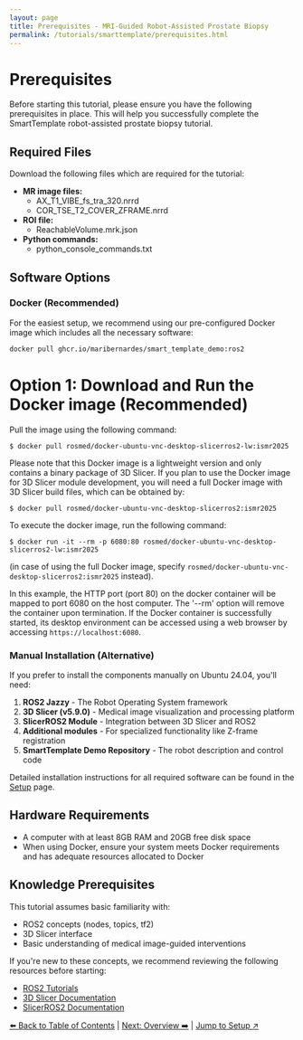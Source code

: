 ```yaml
---
layout: page
title: Prerequisites - MRI-Guided Robot-Assisted Prostate Biopsy
permalink: /tutorials/smarttemplate/prerequisites.html
---
```


# Prerequisites

Before starting this tutorial, please ensure you have the following prerequisites in place. This will help you successfully complete the SmartTemplate robot-assisted prostate biopsy tutorial.

## Required Files

Download the following files which are required for the tutorial:

- **MR image files:**
  - AX_T1_VIBE_fs_tra_320.nrrd
  - COR_TSE_T2_COVER_ZFRAME.nrrd
- **ROI file:**
  - ReachableVolume.mrk.json
- **Python commands:**
  - python_console_commands.txt

## Software Options

### Docker (Recommended)

For the easiest setup, we recommend using our pre-configured Docker image which includes all the necessary software:

```bash
docker pull ghcr.io/maribernardes/smart_template_demo:ros2
```



# Option 1: Download and Run the Docker image (Recommended) 


Pull the image using the following command:
~~~~
$ docker pull rosmed/docker-ubuntu-vnc-desktop-slicerros2-lw:ismr2025
~~~~

Please note that this Docker image is a lightweight version and only contains a binary package of 3D Slicer. If you plan to use the Docker image for  3D Slicer module development, you will need a full Docker image with 3D Slicer build files, which can be obtained by:

~~~~
$ docker pull rosmed/docker-ubuntu-vnc-desktop-slicerros2:ismr2025
~~~~

To execute the docker image, run the following command:
~~~~
$ docker run -it --rm -p 6080:80 rosmed/docker-ubuntu-vnc-desktop-slicerros2-lw:ismr2025
~~~~
(in case of using the full Docker image, specify `rosmed/docker-ubuntu-vnc-desktop-slicerros2:ismr2025` instead).

In this example, the HTTP port (port 80) on the docker container will be mapped to port 6080 on the host computer. The '--rm' option will remove the container upon termination. If the Docker container is successfully started, its desktop environment can be accessed using a web browser by accessing `https://localhost:6080`.


### Manual Installation (Alternative)

If you prefer to install the components manually on Ubuntu 24.04, you'll need:

1. **ROS2 Jazzy** - The Robot Operating System framework
2. **3D Slicer (v5.9.0)** - Medical image visualization and processing platform
3. **SlicerROS2 Module** - Integration between 3D Slicer and ROS2
4. **Additional modules** - For specialized functionality like Z-frame registration
5. **SmartTemplate Demo Repository** - The robot description and control code

Detailed installation instructions for all required software can be found in the [Setup](setup.html) page.

## Hardware Requirements

- A computer with at least 8GB RAM and 20GB free disk space
- When using Docker, ensure your system meets Docker requirements and has adequate resources allocated to Docker

## Knowledge Prerequisites

This tutorial assumes basic familiarity with:
- ROS2 concepts (nodes, topics, tf2)
- 3D Slicer interface
- Basic understanding of medical image-guided interventions

If you're new to these concepts, we recommend reviewing the following resources before starting:
- [ROS2 Tutorials](https://docs.ros.org/en/jazzy/Tutorials.html)
- [3D Slicer Documentation](https://slicer.readthedocs.io/en/latest/user_guide/getting_started.html)
- [SlicerROS2 Documentation](https://slicer-ros2.readthedocs.io/)

[⬅️ Back to Table of Contents](index.html) | [Next: Overview ➡️](overview.html) | [Jump to Setup ↗️](setup.html)
